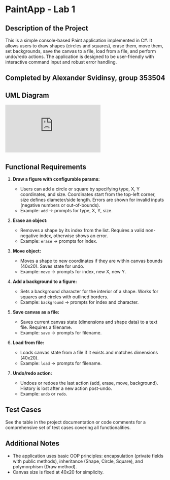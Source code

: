 # PaintApp - Lab 1

## Description of the Project
This is a simple console-based Paint application implemented in C#. It allows users to draw shapes (circles and squares), erase them, move them, set backgrounds, save the canvas to a file, load from a file, and perform undo/redo actions. The application is designed to be user-friendly with interactive command input and robust error handling.

## Completed by Alexander Svidinsy, group 353504

## UML Diagram
![UML Diagram](https://github.com/qwint2ez/PaintApp/blob/main/uml_diagram.pdf)  

## Functional Requirements
1. **Draw a figure with configurable params:**  
   - Users can add a circle or square by specifying type, X, Y coordinates, and size. Coordinates start from the top-left corner, size defines diameter/side length. Errors are shown for invalid inputs (negative numbers or out-of-bounds).
   - Example: `add` → prompts for type, X, Y, size.

2. **Erase an object:**  
   - Removes a shape by its index from the list. Requires a valid non-negative index, otherwise shows an error.
   - Example: `erase` → prompts for index.

3. **Move object:**  
   - Moves a shape to new coordinates if they are within canvas bounds (40x20). Saves state for undo.
   - Example: `move` → prompts for index, new X, new Y.

4. **Add a background to a figure:**  
   - Sets a background character for the interior of a shape. Works for squares and circles with outlined borders.
   - Example: `background` → prompts for index and character.

5. **Save canvas as a file:**  
   - Saves current canvas state (dimensions and shape data) to a text file. Requires a filename.
   - Example: `save` → prompts for filename.

6. **Load from file:**  
   - Loads canvas state from a file if it exists and matches dimensions (40x20).
   - Example: `load` → prompts for filename.

7. **Undo/redo action:**  
   - Undoes or redoes the last action (add, erase, move, background). History is lost after a new action post-undo.
   - Example: `undo` or `redo`.

## Test Cases
See the table in the project documentation or code comments for a comprehensive set of test cases covering all functionalities.

## Additional Notes
- The application uses basic OOP principles: encapsulation (private fields with public methods), inheritance (Shape, Circle, Square), and polymorphism (Draw method).
- Canvas size is fixed at 40x20 for simplicity.
